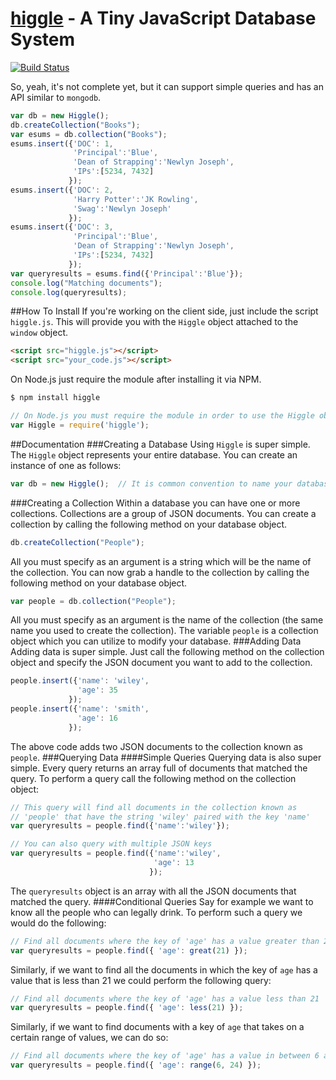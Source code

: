 [higgle]() - A Tiny JavaScript Database System
======
[![Build Status](https://drone.io/github.com/shrimpboyho/higgle/status.png)](https://drone.io/github.com/shrimpboyho/higgle/latest)

So, yeah, it's not complete yet, but it can support simple queries and has an API similar to ```mongodb```.
```js
var db = new Higgle();
db.createCollection("Books");
var esums = db.collection("Books");
esums.insert({'DOC': 1,
              'Principal':'Blue',
              'Dean of Strapping':'Newlyn Joseph',
              'IPs':[5234, 7432]
             });
esums.insert({'DOC': 2,
              'Harry Potter':'JK Rowling',
              'Swag':'Newlyn Joseph'
             });
esums.insert({'DOC': 3,
              'Principal':'Blue',
              'Dean of Strapping':'Newlyn Joseph',
              'IPs':[5234, 7432]
             });
var queryresults = esums.find({'Principal':'Blue'});
console.log("Matching documents");
console.log(queryresults);
```
##How To Install
If you're working on the client side, just include the script ```higgle.js```. This will provide you with the ```Higgle``` object attached to the ```window``` object.
```html
<script src="higgle.js"></script>
<script src="your_code.js"></script>
```
On Node.js just require the module after installing it via NPM.

```bash
$ npm install higgle
```
```js
// On Node.js you must require the module in order to use the Higgle object
var Higgle = require('higgle');
```
##Documentation
###Creating a Database
Using ```Higgle``` is super simple. The ```Higgle``` object represents your entire database. You can create an instance of one as follows:
```js
var db = new Higgle();  // It is common convention to name your database object 'db'
```
###Creating a Collection
Within a database you can have one or more collections. Collections are a group of JSON documents. You can create a collection by calling the following method on your database object.
```js
db.createCollection("People");
```
All you must specify as an argument is a string which will be the name of the collection.
You can now grab a handle to the collection by calling the following method on your database object.
```js
var people = db.collection("People");
```
All you must specify as an argument is the name of the collection (the same name you used to create the collection). The variable ```people``` is a collection object which you can utilize to modify your database.
###Adding Data
Adding data is super simple. Just call the following method on the collection object and specify the JSON document you want to add to the collection.
```js
people.insert({'name': 'wiley',
               'age': 35
             });
people.insert({'name': 'smith',
               'age': 16
             });
```
The above code adds two JSON documents to the collection known as ```people```.
###Querying Data
####Simple Queries
Querying data is also super simple. Every query returns an array full of documents that matched the query. To perform a query call the following method on the collection object:
```js
// This query will find all documents in the collection known as
// 'people' that have the string 'wiley' paired with the key 'name'
var queryresults = people.find({'name':'wiley'});

// You can also query with multiple JSON keys
var queryresults = people.find({'name':'wiley',
                                'age': 13
                               });
```
The ```queryresults``` object is an array with all the JSON documents that matched the query.
####Conditional Queries
Say for example we want to know all the people who can legally drink. To perform such a query we would do the following:
```js
// Find all documents where the key of 'age' has a value greater than 21
var queryresults = people.find({ 'age': great(21) });
```
Similarly, if we want to find all the documents in which the key of ```age``` has a value that is less than 21 we could perform the following query:
```js
// Find all documents where the key of 'age' has a value less than 21
var queryresults = people.find({ 'age': less(21) });
```
Similarly, if we want to find documents with a key of ```age``` that takes on a certain range of values, we can do so:
```js
// Find all documents where the key of 'age' has a value in between 6 and 24
var queryresults = people.find({ 'age': range(6, 24) });
```
